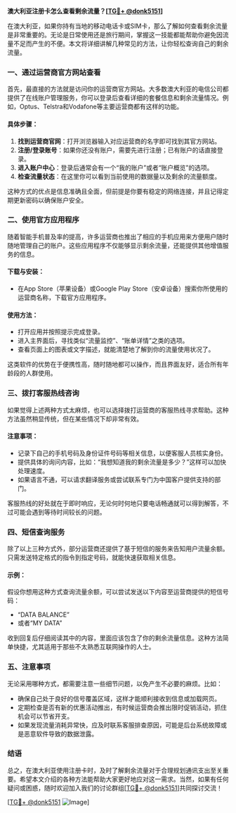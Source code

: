**澳大利亚注册卡怎么查看剩余流量？[[TG💪+ @donk5151](https://t.me/s/donk5151)]**

在澳大利亚，如果你持有当地的移动电话卡或SIM卡，那么了解如何查看剩余流量是非常重要的。无论是日常使用还是旅行期间，掌握这一技能都能帮助你避免因流量不足而产生的不便。本文将详细讲解几种常见的方法，让你轻松查询自己的剩余流量。

### 一、通过运营商官方网站查看

首先，最直接的方法就是访问你的运营商官方网站。大多数澳大利亚的电信公司都提供了在线账户管理服务，你可以登录后查看详细的套餐信息和剩余流量情况。例如，Optus、Telstra和Vodafone等主要运营商都有这样的功能。

#### 具体步骤：
1. **找到运营商官网**：打开浏览器输入对应运营商的名字即可找到其官方网站。
2. **注册/登录账号**：如果你还没有账户，需要先进行注册；已有账户的话直接登录。
3. **进入账户中心**：登录后通常会有一个“我的账户”或者“账户概览”的选项。
4. **检查流量状态**：在这里你可以看到当前使用的数据量以及剩余的流量额度。

这种方式的优点是信息准确且全面，但前提是你要有稳定的网络连接，并且记得定期更新密码以确保账户安全。

### 二、使用官方应用程序

随着智能手机普及率的提高，许多运营商也推出了相应的手机应用来方便用户随时随地管理自己的账户。这些应用程序不仅能够显示剩余流量，还能提供其他增值服务的信息。

#### 下载与安装：
- 在App Store（苹果设备）或Google Play Store（安卓设备）搜索你所使用的运营商名称，下载官方应用程序。
  
#### 使用方法：
- 打开应用并按照提示完成登录。
- 进入主界面后，寻找类似“流量监控”、“账单详情”之类的选项。
- 查看页面上的图表或文字描述，就能清楚地了解到你的流量使用状况了。

这类软件的优势在于便携性高，随时随地都可以操作，而且界面友好，适合所有年龄段的人群使用。

### 三、拨打客服热线咨询

如果觉得上述两种方式太麻烦，也可以选择拨打运营商的客服热线寻求帮助。这种方法虽然稍显传统，但在某些情况下却非常有效。

#### 注意事项：
- 记录下自己的手机号码及身份证件号码等相关信息，以便客服人员核实身份。
- 提供具体的询问内容，比如：“我想知道我的剩余流量是多少？”这样可以加快处理速度。
- 如果语言不通，可以请求翻译服务或尝试联系专门为中国客户提供支持的部门。

客服热线的好处就在于即时响应，无论何时何地只要电话畅通就可以得到解答，不过可能会遇到等待时间较长的问题。

### 四、短信查询服务

除了以上三种方式外，部分运营商还提供了基于短信的服务来告知用户流量余额。只需发送特定格式的指令到指定号码，就能快速获取相关信息。

#### 示例：
假设你想用这种方式查询流量余额，可以尝试发送以下内容至运营商提供的短信号码：
- “DATA BALANCE”
- 或者“MY DATA”

收到回复后仔细阅读其中的内容，里面应该包含了你的剩余流量信息。这种方法简单快捷，尤其适用于那些不太熟悉互联网操作的人士。

### 五、注意事项

无论采用哪种方式，都需要注意一些细节问题，以免产生不必要的麻烦。比如：
- 确保自己处于良好的信号覆盖区域，这样才能顺利接收到信息或加载网页。
- 定期检查是否有新的优惠活动推出，有时候运营商会推出限时促销活动，抓住机会可以节省开支。
- 如果发现流量消耗异常快，应及时联系客服排查原因，可能是后台系统故障或是恶意软件导致的数据泄露。

### 结语

总之，在澳大利亚使用注册卡时，及时了解剩余流量对于合理规划通讯支出至关重要。希望本文介绍的各种方法能帮助大家更好地应对这一需求。当然，如果有任何疑问或困惑，随时欢迎加入我们的讨论群组[[TG💪+ @donk5151](https://t.me/s/donk5151)]共同探讨交流！

[[TG💪+ @donk5151](https://t.me/s/donk5151) ![Image](https://i.postimg.cc/rwNCRYN7/Snipaste-2025-04-30-17-27-05.png)]